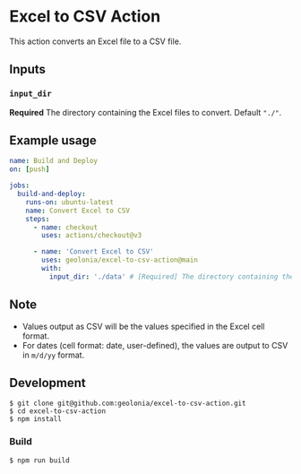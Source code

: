 # Excel to CSV Action

This action converts an Excel file to a CSV file.

## Inputs

### `input_dir`

**Required** The directory containing the Excel files to convert. Default `"./"`.

## Example usage

```yaml
name: Build and Deploy
on: [push]

jobs:
  build-and-deploy:
    runs-on: ubuntu-latest
    name: Convert Excel to CSV
    steps:
      - name: checkout
        uses: actions/checkout@v3

      - name: 'Convert Excel to CSV'
        uses: geolonia/excel-to-csv-action@main
        with:
          input_dir: './data' # [Required] The directory containing the Excel files to convert.
```

## Note
* Values output as CSV will be the values specified in the Excel cell format.
* For dates (cell format: date, user-defined), the values are output to CSV in `m/d/yy` format. 

## Development

```
$ git clone git@github.com:geolonia/excel-to-csv-action.git
$ cd excel-to-csv-action
$ npm install
```

### Build

```
$ npm run build
```


